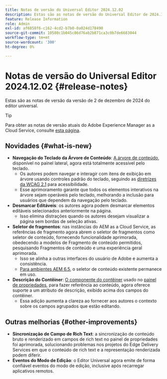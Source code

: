```yaml
---
title: Notas de versão do Universal Editor 2024.12.02
description: Estas são as notas de versão do Universal Editor de 2024.12.02.
feature: Release Information
role: Admin
exl-id: af6858f6-c162-4cd2-b7b0-0a024d178490
source-git-commit: 10580c1b045c86d76ab2b871ca3c0b7de6683044
workflow-type: tm+mt
source-wordcount: '300'
ht-degree: 0%

---
```


# Notas de versão do Universal Editor 2024.12.02 {#release-notes}

Estas são as notas de versão da versão de 2 de dezembro de 2024 do editor universal.

>[!TIP]
>
>Para obter as notas de versão atuais do Adobe Experience Manager as a Cloud Service, consulte [esta página](/help/release-notes/release-notes-cloud/release-notes-current.md).

## Novidades {#what-is-new}

* **Navegação do Teclado da Árvore de Conteúdo**: [A árvore de conteúdo](/help/sites-cloud/authoring/universal-editor/navigation.md#content-tree-mode), disponível no painel lateral, agora está totalmente acessível pelo teclado.
   * Os autores podem navegar e interagir com itens de exibição em árvore usando controles padrão do teclado, seguindo as [diretrizes da WCAG 2.1](/help/sites-cloud/authoring/page-editor/accessible-content.md) para acessibilidade.
   * Esse aprimoramento garante que todos os elementos interativos na árvore sejam operáveis pelo teclado, melhorando a inclusão para usuários que dependem da navegação pelo teclado.
* **Desmarcar Editáveis**: os autores agora podem desmarcar elementos editáveis selecionados anteriormente na página.
   * Isso elimina distrações quando os autores desejam visualizar a página sem bordas de seleção ativas.
* **Seletor de fragmentos**: nas instâncias do AEM as a Cloud Service, as referências de fragmento agora abrem o seletor de fragmentos como seletor de conteúdo, fornecendo funcionalidade aprimorada, obedecendo a modelos de Fragmento de conteúdo permitidos, pesquisando Fragmentos de conteúdo e uma experiência geral aprimorada.
   * Isso se alinha a outras interfaces do usuário de Adobe e aumenta a consistência.
   * [Para ambientes AEM 6.5](https://experienceleague.adobe.com/en/docs/experience-manager-65/content/implementing/developing/headless/universal-editor/introduction), o seletor de conteúdo existente permanece em uso.
* **Descrição do Contêiner**: [O componente do contêiner](/help/implementing/universal-editor/field-types.md#container) usado no [painel de propriedades](/help/sites-cloud/authoring/universal-editor/navigation.md#properties-panel-properties-rail), para fazer referência ao conteúdo, agora oferece suporte a um atributo de descrição, exibido acima dos campos do contêiner.
   * Essa adição aumenta a clareza ao fornecer aos autores o contexto sobre os campos agrupados que estão editando.

## Outras melhorias {#other-improvements}

* **Sincronização de Campo de Rich Text**: a sincronização de conteúdo bruto e renderizado em campos de rich text no painel de propriedades foi aprimorada, solucionando problemas nos projetos do Edge Delivery Services em que o conteúdo de rich text e a representação renderizada podem diferir.
* **Eventos do Modo de Edição**: o Editor Universal agora emite de forma confiável eventos do modo de edição, inclusive após recarregar aplicativos remotos.
